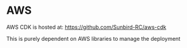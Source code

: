 # AWS

AWS CDK is hosted at: https://github.com/Sunbird-RC/aws-cdk

This is purely dependent on AWS libraries to manage the deployment
